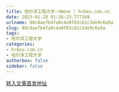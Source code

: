 ```yaml
---
title: 哈尔滨工程大学->None | hrbeu.com.cn
date: 2023-02-28 01:26:23.777169
urlname: 80c8aefb4fa0c4e0f83c61c3de9c6a9a
slug: 80c8aefb4fa0c4e0f83c61c3de9c6a9a
tags: 
- 哈尔滨工程大学
categories:
- hrbeu.com.cn
- 哈尔滨工程大学
authorbox: false
sidebar: false
---
```





[转入文章首发地址](https://mp.weixin.qq.com/s/iKKa41iT7F91f041kNreww)